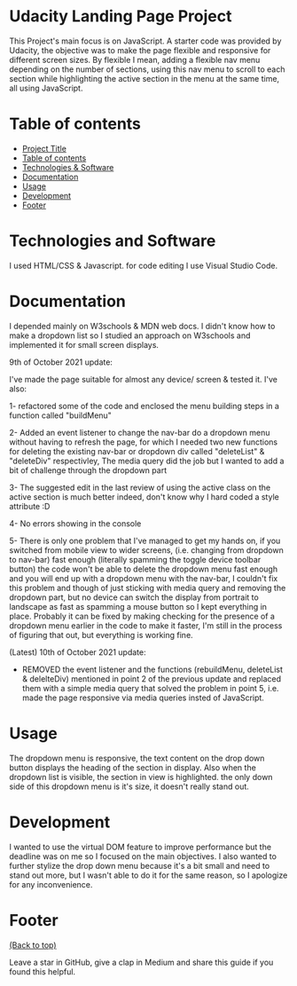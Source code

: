 # Udacity Landing Page Project
<!-- Add banner here -->

<!-- Describe your project in brief -->
This Project's main focus is on JavaScript.
A starter code was provided by Udacity, the objective was to make the page flexible and responsive for different screen sizes.
By flexible I mean, adding a flexible nav menu depending on the number of sections, using this nav menu to scroll to each section
while highlighting the active section in the menu at the same time, all using JavaScript.


# Table of contents

- [Project Title](#udacity-landing-page-project)
- [Table of contents](#table-of-contents)
- [Technologies & Software](#technologies-and-software)
- [Documentation](#documentation)
- [Usage](#usage)
- [Development](#development)
- [Footer](#footer)

# Technologies and Software

I used HTML/CSS & Javascript.
for code editing I use Visual Studio Code.

# Documentation

I depended mainly on W3schools & MDN web docs.
I didn't know how to make a dropdown list so I studied an approach on W3schools and implemented it for small screen displays.

9th of October 2021 update:

I've made the page suitable for almost any device/ screen & tested it.
I've also:

1- refactored some of the code and enclosed the menu building steps in a function called "buildMenu"

2- Added an event listener to change the nav-bar do a dropdown menu without having to refresh the page,
for which I needed two new functions for deleting the existing nav-bar or dropdown div called "deleteList" &
"deleteDiv" respectivley, The media query did the job but I wanted to add a bit of challenge through the dropdown part

3- The suggested edit in the last review of using the active class on the active section is much better indeed, 
     don't know why I hard coded a style attribute :D

4- No errors showing in the console

5- There is only one problem that I've managed to get my hands on, if you switched from mobile view
to wider screens, (i.e. changing from dropdown to nav-bar) fast enough (literally spamming the toggle device toolbar button)
the code won't be able to delete the dropdown menu fast enough and you will end up with a dropdown menu with the nav-bar,
I couldn't fix this problem and though of just sticking with media query and removing the dropdown part, but no device can switch
the display from portrait to landscape as fast as spamming a mouse button so I kept everything in place. Probably it can be fixed by
making checking for the presence of a dropdown menu earlier in the code to make it faster, I'm still in the process of figuring that out,
but everything is working fine.

(Latest) 10th of October 2021 update:

- REMOVED the event listener and the functions (rebuildMenu, deleteList & delelteDiv) mentioned in point 2 of the previous update and replaced
  them with a simple media query that solved the problem in point 5, i.e. made the page responsive via media queries insted of JavaScript.

# Usage

The dropdown menu is responsive, the text content on the drop down button displays the heading of the section in display.
Also when the dropdown list is visible, the section in view is highlighted.
the only down side of this dropdown menu is it's size, it doesn't really stand out.

# Development
I wanted to use the virtual DOM feature to improve performance but the deadline was on me so I focused on the main objectives.
I also wanted to further stylize the drop down menu because it's a bit small and need to stand out more, but I wasn't able to do it 
for the same reason, so I apologize for any inconvenience.





# Footer
[(Back to top)](#table-of-contents)


Leave a star in GitHub, give a clap in Medium and share this guide if you found this helpful.



